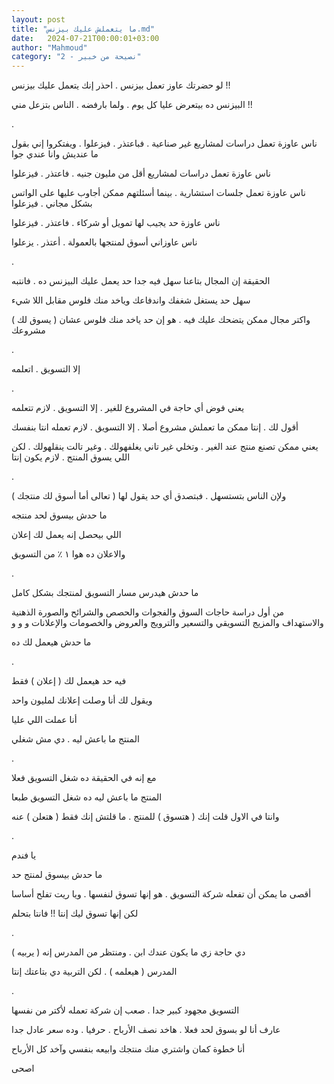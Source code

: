 ```yaml
---
layout: post
title: "ما يتعملش عليك بيزنس.md"
date:   2024-07-21T00:00:01+03:00
author: "Mahmoud"
category: "2 - نصيحة من خبير"
---
```

لو حضرتك عاوز تعمل بيزنس . احذر إنك يتعمل عليك
بيزنس !!

البيزنس ده بيتعرض عليا كل يوم . ولما بارفضه . الناس
بتزعل مني !!

.

ناس عاوزة تعمل دراسات لمشاريع غير صناعية . فباعتذر .
فيزعلوا . ويفتكروا إني بقول ما عنديش وانا عندي جوا

ناس عاوزة تعمل دراسات لمشاريع أقل من مليون جنيه . فاعتذر
. فيزعلوا

ناس عاوزة تعمل جلسات استشارية . بينما أسئلتهم ممكن أجاوب
عليها على الواتس بشكل مجاني . فيزعلوا

ناس عاوزة حد يجيب لها تمويل أو شركاء . فاعتذر .
فيزعلوا

ناس عاوزاني أسوق لمنتجها بالعمولة . أعتذر .
يزعلوا

.

الحقيقة إن المجال بتاعنا سهل فيه جدا حد يعمل عليك
البيزنس ده . فانتبه

سهل حد يستغل شغفك واندفاعك وياخد منك فلوس مقابل اللا
شيء

واكتر مجال ممكن يتضحك عليك فيه . هو إن حد ياخد منك فلوس
عشان ( يسوق لك ) مشروعك

.

إلا التسويق . اتعلمه

.

يعني فوض أي حاجة في المشروع للغير . إلا التسويق . لازم
تتعلمه

أقول لك . إنتا ممكن ما تعملش مشروع أصلا . إلا التسويق .
لازم تعمله انتا بنفسك

يعني ممكن تصنع منتج عند الغير . وتخلي غير تاني يغلفهولك
. وغير تالت ينقلهولك . لكن اللي يسوق المنتج . لازم يكون إنتا

.

ولإن الناس بتستسهل . فبتصدق أي حد يقول لها ( تعالى أما
أسوق لك منتجك )

ما حدش بيسوق لحد منتجه

اللي بيحصل إنه يعمل لك إعلان

والاعلان ده هوا ١ ٪ من التسويق

.

ما حدش هيدرس مسار التسويق لمنتجك بشكل كامل

من أول دراسة حاجات السوق والفجوات والحصص والشرائح
والصورة الذهنية والاستهداف والمزيج التسويقي والتسعير والترويج والعروض
والخصومات والإعلانات و و و

ما حدش هيعمل لك ده

.

فيه حد هيعمل لك ( إعلان ) فقط

ويقول لك أنا وصلت إعلانك لمليون واحد

أنا عملت اللي عليا

المنتج ما باعش ليه . دي مش شغلي

.

مع إنه في الحقيقة ده شغل التسويق فعلا

المنتج ما باعش ليه ده شغل التسويق طبعا

وانتا في الاول قلت إنك ( هتسوق ) للمنتج . ما قلتش إنك
فقط ( هتعلن ) عنه

.

يا فندم

ما حدش بيسوق لمنتج حد

أقصى ما يمكن أن تفعله شركة التسويق . هو إنها تسوق لنفسها
. ويا ريت تفلح أساسا

لكن إنها تسوق ليك إنتا !! فانتا بتحلم

.

دي حاجة زي ما يكون عندك ابن . ومنتظر من المدرس إنه (
يربيه )

المدرس ( هيعلمه ) . لكن التربية دي بتاعتك إنتا

.

التسويق مجهود كبير جدا . صعب إن شركة تعمله لأكتر من
نفسها

عارف أنا لو بسوق لحد فعلا . هاخد نصف الأرباح . حرفيا .
وده سعر عادل جدا

أنا خطوة كمان واشتري منك منتجك وابيعه بنفسي وآخد كل
الأرباح

اصحى
